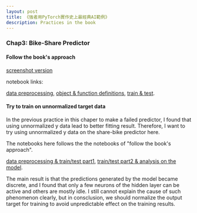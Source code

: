 ```yaml
---
layout: post
title: 《強者用PyTorch實作史上最經典AI範例》
description: Practices in the book
---
```


### Chap3: Bike-Share Predictor

#### Follow the book's approach
[screenshot version](https://baliuzeger.github.io/sjl/blog/2022/kionge_3_sharebike_follow)

notebook links:

[data preprocessing](https://github.com/baliuzeger/kiong-e-PyTorch/blob/master/capital_bike_share/exhibit-nb/ch3-predictor-follow1.ipynb), [object & function definitions](https://github.com/baliuzeger/kiong-e-PyTorch/blob/master/capital_bike_share/exhibit-nb/ch3-predictor-follow2.ipynb), [train & test](https://github.com/baliuzeger/kiong-e-PyTorch/blob/master/capital_bike_share/exhibit-nb/ch3-predictor-follow3.ipynb).

#### Try to train on unnormalized target data

In the previous practice in this chaper to make a failed predictor, I found that using unnormalized y data lead to better fitting result. Therefore, I want to try using unnormalized y data on the share-bike predictor here.

The notebooks here follows the the notebooks of "follow the book's approach".

[data preprocessing & train/test part1](https://github.com/baliuzeger/kiong-e-PyTorch/blob/master/capital_bike_share/exhibit-nb/ch3-predictor-unnormalized1.ipynb), [train/test part2 & analysis on the model](https://github.com/baliuzeger/kiong-e-PyTorch/blob/master/capital_bike_share/exhibit-nb/ch3-predictor-unnormalized2.ipynb).

The main result is that the predictions generated by the model became discrete, and I found that only a few neurons of the hidden layer can be active and others are mostly idle. I still cannot explain the cause of such phenomenon clearly, but in consclusion, we should normalize the output target for training to avoid unpredictable effect on the training results.
